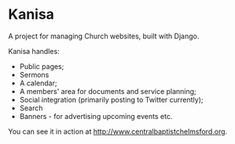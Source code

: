 Kanisa
======

A project for managing Church websites, built with Django.

Kanisa handles:

* Public pages;
* Sermons
* A calendar;
* A members' area for documents and service planning;
* Social integration (primarily posting to Twitter currently);
* Search
* Banners - for advertising upcoming events etc.

You can see it in action at http://www.centralbaptistchelmsford.org.
